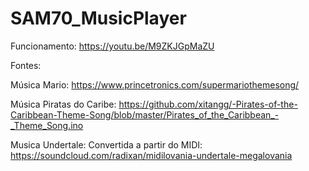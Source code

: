 # SAM70_MusicPlayer

Funcionamento:
https://youtu.be/M9ZKJGpMaZU

Fontes:

Música Mario: https://www.princetronics.com/supermariothemesong/

Música Piratas do Caribe: https://github.com/xitangg/-Pirates-of-the-Caribbean-Theme-Song/blob/master/Pirates_of_the_Caribbean_-_Theme_Song.ino

Musica Undertale: Convertida a partir do MIDI: https://soundcloud.com/radixan/midilovania-undertale-megalovania
